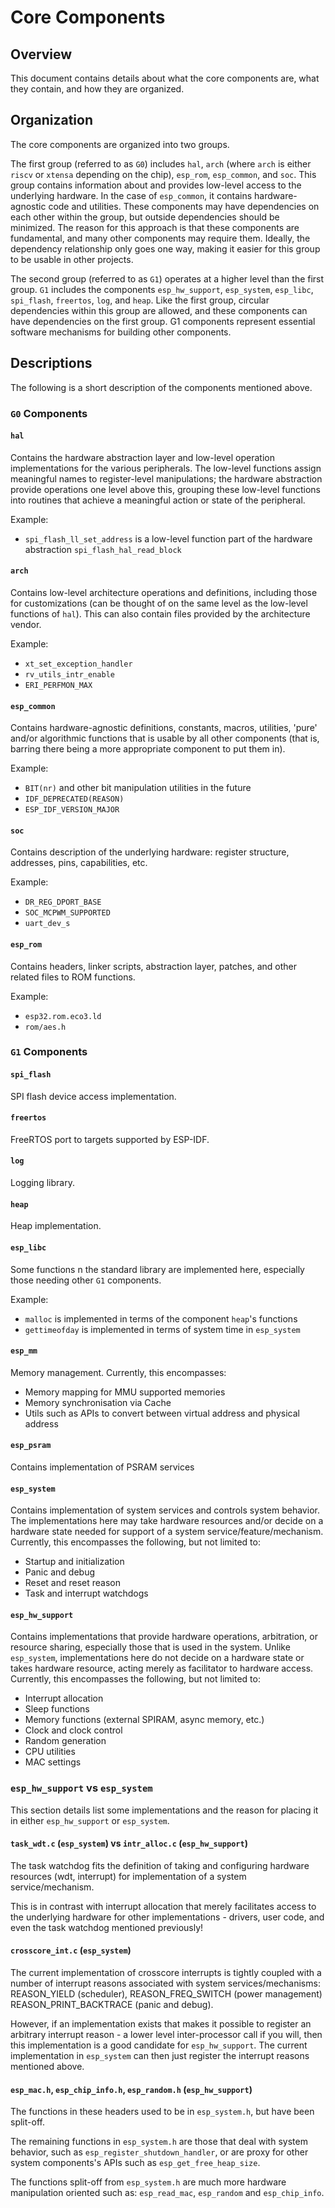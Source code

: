 # Core Components

## Overview

This document contains details about what the core components are, what they contain, and how they are organized.

## Organization

The core components are organized into two groups.

The first group (referred to as `G0`) includes `hal`, `arch` (where `arch` is either `riscv` or `xtensa` depending on the chip), `esp_rom`, `esp_common`, and `soc`. This group contains information about and provides low-level access to the underlying hardware. In the case of `esp_common`, it contains hardware-agnostic code and utilities. These components may have dependencies on each other within the group, but outside dependencies should be minimized. The reason for this approach is that these components are fundamental, and many other components may require them. Ideally, the dependency relationship only goes one way, making it easier for this group to be usable in other projects.

The second group (referred to as `G1`) operates at a higher level than the first group. `G1` includes the components `esp_hw_support`, `esp_system`, `esp_libc`, `spi_flash`, `freertos`, `log`, and `heap`. Like the first group, circular dependencies within this group are allowed, and these components can have dependencies on the first group. G1 components represent essential software mechanisms for building other components.

## Descriptions

The following is a short description of the components mentioned above.

### `G0` Components

#### `hal`

Contains the hardware abstraction layer and low-level operation implementations for the various peripherals. The low-level functions assign meaningful names to register-level manipulations; the hardware abstraction provide operations one level above this, grouping these low-level functions
into routines that achieve a meaningful action or state of the peripheral.

Example:

-   `spi_flash_ll_set_address` is a low-level function part of the hardware abstraction `spi_flash_hal_read_block`

#### `arch`

Contains low-level architecture operations and definitions, including those for customizations (can be thought of on the same level as the low-level functions of `hal`).
This can also contain files provided by the architecture vendor.

Example:

-   `xt_set_exception_handler`
-   `rv_utils_intr_enable`
-   `ERI_PERFMON_MAX`

#### `esp_common`

Contains hardware-agnostic definitions, constants, macros, utilities, 'pure' and/or algorithmic functions that is usable by all other components (that is, barring there being a more appropriate component to put them in).

Example:

-   `BIT(nr)` and other bit manipulation utilities in the future
-   `IDF_DEPRECATED(REASON)`
-   `ESP_IDF_VERSION_MAJOR`

#### `soc`

Contains description of the underlying hardware: register structure, addresses, pins, capabilities, etc.

Example:

-   `DR_REG_DPORT_BASE`
-   `SOC_MCPWM_SUPPORTED`
-   `uart_dev_s`

#### `esp_rom`

Contains headers, linker scripts, abstraction layer, patches, and other related files to ROM functions.

Example:

-   `esp32.rom.eco3.ld`
-   `rom/aes.h`

### `G1` Components

#### `spi_flash`

SPI flash device access implementation.

#### `freertos`

FreeRTOS port to targets supported by ESP-IDF.

#### `log`

Logging library.

#### `heap`

Heap implementation.

#### `esp_libc`

Some functions n the standard library are implemented here, especially those needing other `G1` components.

Example:

-   `malloc` is implemented in terms of the component `heap`'s functions
-   `gettimeofday` is implemented in terms of system time in `esp_system`

#### `esp_mm`

Memory management. Currently, this encompasses:

-   Memory mapping for MMU supported memories
-   Memory synchronisation via Cache
-   Utils such as APIs to convert between virtual address and physical address

#### `esp_psram`

Contains implementation of PSRAM services

#### `esp_system`

Contains implementation of system services and controls system behavior. The implementations
here may take hardware resources and/or decide on a hardware state needed for support of a system service/feature/mechanism.
Currently, this encompasses the following, but not limited to:

-   Startup and initialization
-   Panic and debug
-   Reset and reset reason
-   Task and interrupt watchdogs

#### `esp_hw_support`

Contains implementations that provide hardware operations, arbitration, or resource sharing, especially those that
is used in the system. Unlike `esp_system`, implementations here do not decide on a hardware state or takes hardware resource, acting
merely as facilitator to hardware access. Currently, this encompasses the following, but not limited to:

-   Interrupt allocation
-   Sleep functions
-   Memory functions (external SPIRAM, async memory, etc.)
-   Clock and clock control
-   Random generation
-   CPU utilities
-   MAC settings

### `esp_hw_support` vs `esp_system`

This section details list some implementations and the reason for placing it in either `esp_hw_support` or `esp_system`.

#### `task_wdt.c` (`esp_system`) vs `intr_alloc.c` (`esp_hw_support`)

The task watchdog fits the definition of taking and configuring hardware resources (wdt, interrupt) for implementation of a system service/mechanism.

This is in contrast with interrupt allocation that merely facilitates access to the underlying hardware for other implementations -
drivers, user code, and even the task watchdog mentioned previously!

#### `crosscore_int.c` (`esp_system`)

The current implementation of crosscore interrupts is tightly coupled with a number of interrupt reasons
associated with system services/mechanisms: REASON_YIELD (scheduler), REASON_FREQ_SWITCH (power management)
REASON_PRINT_BACKTRACE (panic and debug).

However, if an implementation exists that makes it possible to register an arbitrary interrupt reason - a
lower level inter-processor call if you will, then this implementation is a good candidate for `esp_hw_support`.
The current implementation in `esp_system` can then just register the interrupt reasons mentioned above.

#### `esp_mac.h`, `esp_chip_info.h`, `esp_random.h` (`esp_hw_support`)

The functions in these headers used to be in `esp_system.h`, but have been split-off.

The remaining functions in `esp_system.h` are those that deal with system behavior, such
as `esp_register_shutdown_handler`, or are proxy for other system components's APIs such as
`esp_get_free_heap_size`.

The functions split-off from `esp_system.h` are much more hardware manipulation oriented such as:
`esp_read_mac`, `esp_random` and `esp_chip_info`.
